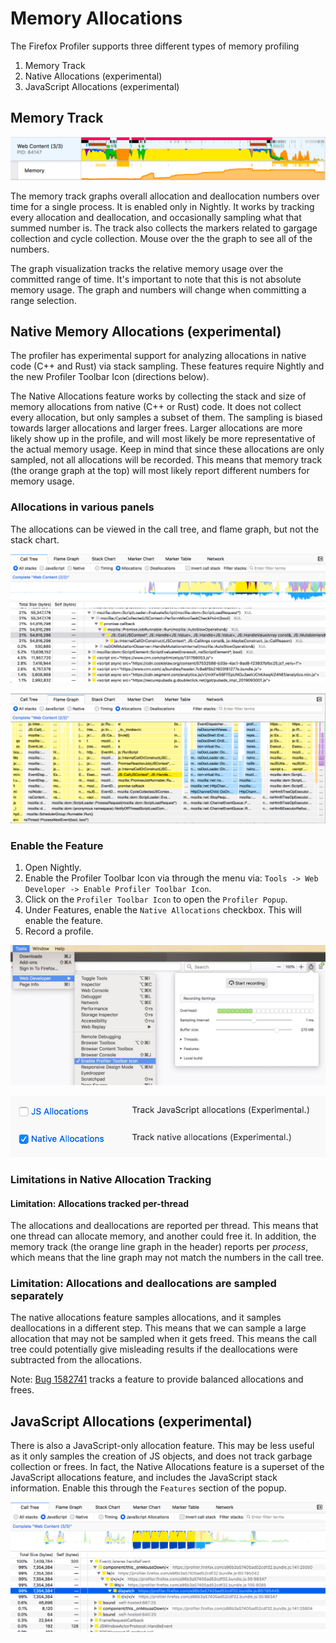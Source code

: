# Memory Allocations

The Firefox Profiler supports three different types of memory profiling

1. Memory Track
2. Native Allocations (experimental)
3. JavaScript Allocations (experimental)

## Memory Track

![A screenshot showing the memory track in the timeline.](images/allocation-track.png)

The memory track graphs overall allocation and deallocation numbers over time for a single process. It is enabled only in Nightly. It works by tracking every allocation and deallocation, and occasionally sampling what that summed number is. The track also collects the markers related to gargage collection and cycle collection. Mouse over the the graph to see all of the numbers.

The graph visualization tracks the relative memory usage over the committed range of time. It's important to note that this is not absolute memory usage. The graph and numbers will change when committing a range selection.

## Native Memory Allocations (experimental)

The profiler has experimental support for analyzing allocations in native code (C++ and Rust) via stack sampling. These features require Nightly and the new Profiler Toolbar Icon (directions below).

The Native Allocations feature works by collecting the stack and size of memory allocations from native (C++ or Rust) code. It does not collect every allocation, but only samples a subset of them. The sampling is biased towards larger allocations and larger frees. Larger allocations are more likely show up in the profile, and will most likely be more representative of the actual memory usage. Keep in mind that since these allocations are only sampled, not all allocations will be recorded. This means that memory track (the orange graph at the top) will most likely report different numbers for memory usage.

### Allocations in various panels

The allocations can be viewed in the call tree, and flame graph, but not the stack chart.

![A screenshot of the call tree showing native allocations.](images/allocation-calltree.png)

![A screenshot of the flame graph showing native allocations.](images/allocation-flame-graph.png)

### Enable the Feature

1. Open Nightly.
2. Enable the Profiler Toolbar Icon via through the menu via: `Tools -> Web Developer -> Enable Profiler Toolbar Icon`.
3. Click on the `Profiler Toolbar Icon` to open the `Profiler Popup`.
4. Under Features, enable the `Native Allocations` checkbox. This will enable the feature.
5. Record a profile.

![A screenshot showing the Profiler Toolbar Icon and the Profiler Popup.](images/popup.jpg)

![A screenshot of the UI to turn on native allocations.](images/allocation-feature.png)

### Limitations in Native Allocation Tracking

#### Limitation: Allocations tracked per-thread

The allocations and deallocations are reported per thread. This means that one thread can allocate memory, and another could free it. In addition, the memory track (the orange line graph in the header) reports per *process*, which means that the line graph may not match the numbers in the call tree.

### Limitation: Allocations and deallocations are sampled separately

The native allocations feature samples allocations, and it samples deallocations in a different step. This means that we can sample a large allocation that may not be sampled when it gets freed. This means the call tree could potentially give misleading results if the deallocations were subtracted from the allocations.

Note: [Bug 1582741](https://bugzilla.mozilla.org/show_bug.cgi?id=1582741) tracks a feature to provide balanced allocations and frees.

## JavaScript Allocations (experimental)

There is also a JavaScript-only allocation feature. This may be less useful as it only samples the creation of JS objects, and does not track garbage collection or frees. In fact, the Native Allocations feature is a superset of the JavaScript allocations feature, and includes the JavaScript stack information. Enable this through the `Features` section of the popup.

![A screenshot of the call tree showing JS.](images/allocation-js.png)
